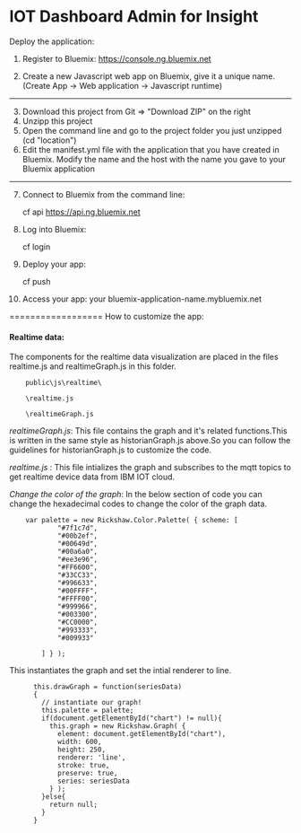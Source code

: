 IOT Dashboard Admin for Insight
==================

Deploy the application:

1. Register to Bluemix:
    https://console.ng.bluemix.net
    
2. Create a new Javascript web app on Bluemix, give it a unique name. (Create App -> Web application -> Javascript runtime)
----------------------------------------------------------------------------
3. Download this project from Git => "Download ZIP" on the right
4. Unzipp this project
5. Open the command line and go to the project folder you just unzipped (cd "location")
6. Edit the manifest.yml file with the application that you have created in Bluemix. Modify the name and the host with the name you gave to your Bluemix application
----------------------------------------------------------------------------

7. Connect to Bluemix from the command line:

    cf api https://api.ng.bluemix.net

8. Log into Bluemix:

    cf login 

9. Deploy your app:

    cf push

10. Access your app: your bluemix-application-name.mybluemix.net
 


==================
How to customize the app:

#### Realtime data: 

   The components for the realtime data visualization are placed in the files realtime.js and realtimeGraph.js in this folder.

        public\js\realtime\
    
        \realtime.js
    
        \realtimeGraph.js

*realtimeGraph.js*: This file contains the graph and it's related functions.This is written in the same style as historianGraph.js above.So you can follow the guidelines for historianGraph.js to customize the code.

*realtime.js* : This file intializes the graph and subscribes to the mqtt topics to get realtime device data from IBM IOT cloud.


 *Change the color of the graph*: In the below section of code you can change the hexadecimal codes to change the color of the graph data.
    
        var palette = new Rickshaw.Color.Palette( { scheme: [
                "#7f1c7d",
                "#00b2ef",
                "#00649d",
                "#00a6a0",
                "#ee3e96",
                "#FF6600",
                "#33CC33",
                "#996633",
                "#00FFFF",
                "#FFFF00",
                "#999966",
                "#003300",
                "#CC0000",
                "#993333",
                "#009933"

            ] } );

 This instantiates the graph and set the intial renderer to line.

        
          this.drawGraph = function(seriesData)
          {
            // instantiate our graph!
            this.palette = palette;
            if(document.getElementById("chart") != null){
              this.graph = new Rickshaw.Graph( {
                element: document.getElementById("chart"),
                width: 600,
                height: 250,
                renderer: 'line',
                stroke: true,
                preserve: true,
                series: seriesData  
              } );
            }else{
              return null;
            }
          }

